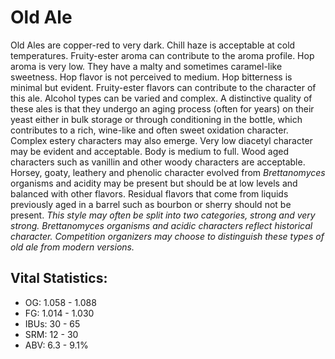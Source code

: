 # Old Ale

Old Ales are copper-red to very dark. Chill haze is acceptable at cold temperatures. Fruity-ester aroma can contribute to the aroma profile. Hop aroma is very low. They have a malty and sometimes caramel-like sweetness. Hop flavor is not perceived to medium. Hop bitterness is minimal but evident. Fruity-ester flavors can contribute to the character of this ale. Alcohol types can be varied and complex. A distinctive quality of these ales is that they undergo an aging process (often for years) on their yeast either in bulk storage or through conditioning in the bottle, which contributes to a rich, wine-like and often sweet oxidation character. Complex estery characters may also emerge. Very low diacetyl character may be evident and acceptable. Body is medium to full. Wood aged characters such as vanillin and other woody characters are acceptable. Horsey, goaty, leathery and phenolic character evolved from _Brettanomyces_ organisms and acidity may be present but should be at low levels and balanced with other flavors. Residual flavors that come from liquids previously aged in a barrel such as bourbon or sherry should not be present. _This style may often be split into two categories, strong and very strong. Brettanomyces organisms and acidic characters reflect historical character. Competition organizers may choose to distinguish these types of old ale from modern versions._

## Vital Statistics:

- OG: 1.058 - 1.088
- FG: 1.014 - 1.030
- IBUs: 30 - 65
- SRM: 12 - 30
- ABV: 6.3 - 9.1%